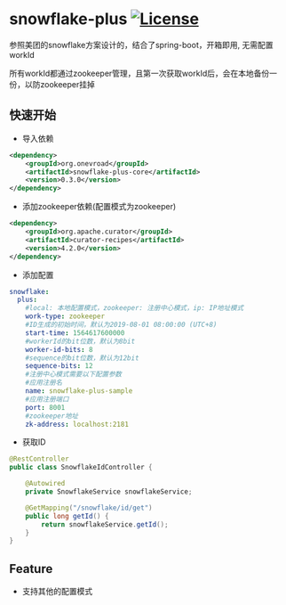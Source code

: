 # snowflake-plus [![License](http://img.shields.io/:license-apache-brightgreen.svg)](http://www.apache.org/licenses/LICENSE-2.0.html)

参照美团的snowflake方案设计的，结合了spring-boot，开箱即用, 无需配置workId

所有workId都通过zookeeper管理，且第一次获取workId后，会在本地备份一份，以防zookeeper挂掉

## 快速开始
- 导入依赖
```xml
<dependency>
    <groupId>org.onevroad</groupId>
    <artifactId>snowflake-plus-core</artifactId>
    <version>0.3.0</version>
</dependency>
```
- 添加zookeeper依赖(配置模式为zookeeper)
```xml
<dependency>
    <groupId>org.apache.curator</groupId>
    <artifactId>curator-recipes</artifactId>
    <version>4.2.0</version>
</dependency>
```

- 添加配置
```yaml
snowflake:
  plus:
    #local: 本地配置模式，zookeeper: 注册中心模式，ip: IP地址模式
    work-type: zookeeper
    #ID生成的初始时间，默认为2019-08-01 08:00:00 (UTC+8)
    start-time: 1564617600000
    #workerId的bit位数，默认为8bit
    worker-id-bits: 8
    #sequence的bit位数，默认为12bit
    sequence-bits: 12
    #注册中心模式需要以下配置参数
    #应用注册名
    name: snowflake-plus-sample
    #应用注册端口
    port: 8001
    #zookeeper地址
    zk-address: localhost:2181
```

- 获取ID
```java
@RestController
public class SnowflakeIdController {

    @Autowired
    private SnowflakeService snowflakeService;

    @GetMapping("/snowflake/id/get")
    public long getId() {
        return snowflakeService.getId();
    }
}
```

## Feature
- 支持其他的配置模式
